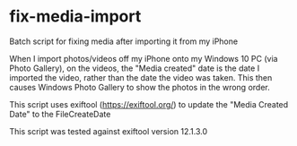 # fix-media-import
Batch script for fixing media after importing it from my iPhone

When I import photos/videos off my iPhone onto my Windows 10 PC (via Photo Gallery), on the videos, the "Media created" date is the date I imported the video, rather than the date the video was taken.  This then causes Windows Photo Gallery to show the photos in the wrong order.

This script uses exiftool (https://exiftool.org/) to update the "Media Created Date" to the FileCreateDate

This script was tested against exiftool version 12.1.3.0